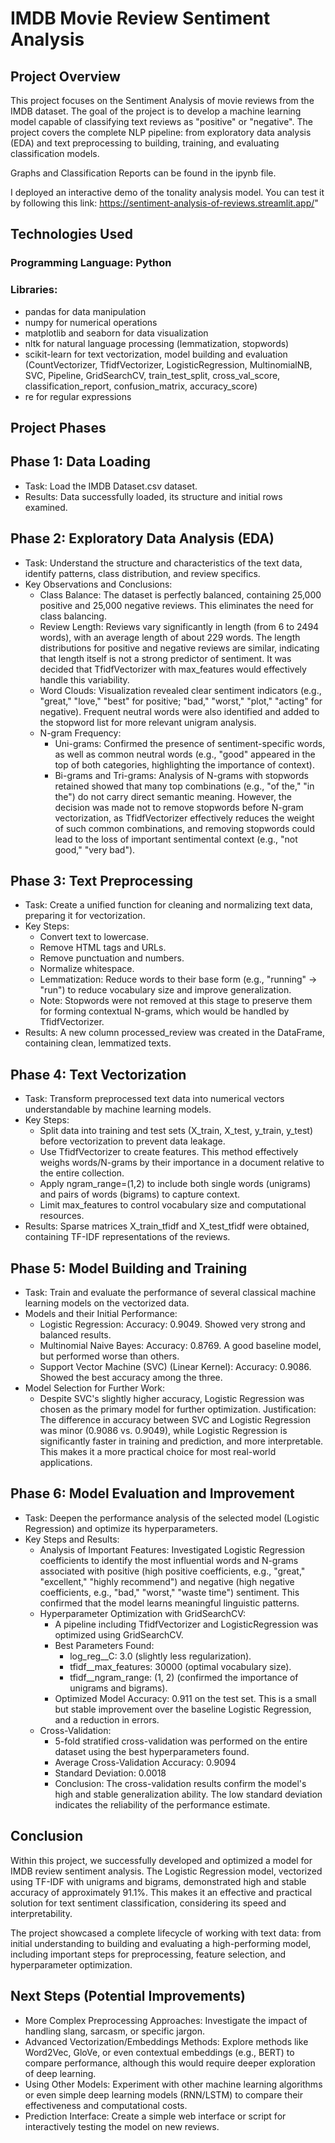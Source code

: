 # IMDB Movie Review Sentiment Analysis

## Project Overview
This project focuses on the Sentiment Analysis of movie reviews from the IMDB dataset. The goal of the project is to develop a machine learning model capable of classifying text reviews as "positive" or "negative". The project covers the complete NLP pipeline: from exploratory data analysis (EDA) and text preprocessing to building, training, and evaluating classification models.

Graphs and Classification Reports can be found in the ipynb file.

I deployed an interactive demo of the tonality analysis model. You can test it by following this link: https://sentiment-analysis-of-reviews.streamlit.app/"

## Technologies Used
### Programming Language: Python

### Libraries:

* pandas for data manipulation
* numpy for numerical operations
* matplotlib and seaborn for data visualization
* nltk for natural language processing (lemmatization, stopwords)
* scikit-learn for text vectorization, model building and evaluation (CountVectorizer, TfidfVectorizer, LogisticRegression, MultinomialNB, SVC, Pipeline, GridSearchCV, train_test_split, cross_val_score, classification_report, confusion_matrix, accuracy_score)
* re for regular expressions

## Project Phases

## Phase 1: Data Loading

* Task: Load the IMDB Dataset.csv dataset.
* Results: Data successfully loaded, its structure and initial rows examined.

## Phase 2: Exploratory Data Analysis (EDA)

* Task: Understand the structure and characteristics of the text data, identify patterns, class distribution, and review specifics.
* Key Observations and Conclusions:
  * Class Balance: The dataset is perfectly balanced, containing 25,000 positive and 25,000 negative reviews. This eliminates the need for class balancing.
  * Review Length: Reviews vary significantly in length (from 6 to 2494 words), with an average length of about 229 words. The length distributions for positive and negative reviews are similar, indicating that length itself is not a strong predictor of sentiment. It was decided that TfidfVectorizer with max_features would effectively handle this variability.
  * Word Clouds: Visualization revealed clear sentiment indicators (e.g., "great," "love," "best" for positive; "bad," "worst," "plot," "acting" for negative). Frequent neutral words were also identified and added to the stopword list for more relevant unigram analysis.
  * N-gram Frequency:
    * Uni-grams: Confirmed the presence of sentiment-specific words, as well as common neutral words (e.g., "good" appeared in the top of both categories, highlighting the importance of context).
    * Bi-grams and Tri-grams: Analysis of N-grams with stopwords retained showed that many top combinations (e.g., "of the," "in the") do not carry direct semantic meaning. However, the decision was made not to remove stopwords before N-gram vectorization, as TfidfVectorizer effectively reduces the weight of such common combinations, and removing stopwords could lead to the loss of important sentimental context (e.g., "not good," "very bad").

## Phase 3: Text Preprocessing

* Task: Create a unified function for cleaning and normalizing text data, preparing it for vectorization.
* Key Steps:
  * Convert text to lowercase.
  * Remove HTML tags and URLs.
  * Remove punctuation and numbers.
  * Normalize whitespace.
  * Lemmatization: Reduce words to their base form (e.g., "running" -> "run") to reduce vocabulary size and improve generalization.
  * Note: Stopwords were not removed at this stage to preserve them for forming contextual N-grams, which would be handled by TfidfVectorizer.
* Results: A new column processed_review was created in the DataFrame, containing clean, lemmatized texts.

## Phase 4: Text Vectorization

* Task: Transform preprocessed text data into numerical vectors understandable by machine learning models.
* Key Steps:
  * Split data into training and test sets (X_train, X_test, y_train, y_test) before vectorization to prevent data leakage.
  * Use TfidfVectorizer to create features. This method effectively weighs words/N-grams by their importance in a document relative to the entire collection.
  * Apply ngram_range=(1,2) to include both single words (unigrams) and pairs of words (bigrams) to capture context.
  * Limit max_features to control vocabulary size and computational resources.
* Results: Sparse matrices X_train_tfidf and X_test_tfidf were obtained, containing TF-IDF representations of the reviews.

## Phase 5: Model Building and Training

* Task: Train and evaluate the performance of several classical machine learning models on the vectorized data.
* Models and their Initial Performance:
  * Logistic Regression: Accuracy: 0.9049. Showed very strong and balanced results.
  * Multinomial Naive Bayes: Accuracy: 0.8769. A good baseline model, but performed worse than others.
  * Support Vector Machine (SVC) (Linear Kernel): Accuracy: 0.9086. Showed the best accuracy among the three.
* Model Selection for Further Work:
  * Despite SVC's slightly higher accuracy, Logistic Regression was chosen as the primary model for further optimization. Justification: The difference in accuracy between SVC and Logistic Regression was minor (0.9086 vs. 0.9049), while Logistic Regression is significantly faster in training and prediction, and more interpretable. This makes it a more practical choice for most real-world applications.

## Phase 6: Model Evaluation and Improvement

* Task: Deepen the performance analysis of the selected model (Logistic Regression) and optimize its hyperparameters.
* Key Steps and Results:
  * Analysis of Important Features: Investigated Logistic Regression coefficients to identify the most influential words and N-grams associated with positive (high positive coefficients, e.g., "great," "excellent," "highly recommend") and negative (high negative coefficients, e.g., "bad," "worst," "waste time") sentiment. This confirmed that the model learns meaningful linguistic patterns.
  * Hyperparameter Optimization with GridSearchCV:
    * A pipeline including TfidfVectorizer and LogisticRegression was optimized using GridSearchCV.
    * Best Parameters Found:
      * log_reg__C: 3.0 (slightly less regularization).
      * tfidf__max_features: 30000 (optimal vocabulary size).
      * tfidf__ngram_range: (1, 2) (confirmed the importance of unigrams and bigrams).
    * Optimized Model Accuracy: 0.911 on the test set. This is a small but stable improvement over the baseline Logistic Regression, and a reduction in errors.
  * Cross-Validation:
    * 5-fold stratified cross-validation was performed on the entire dataset using the best hyperparameters found.
    * Average Cross-Validation Accuracy: 0.9094
    * Standard Deviation: 0.0018
    * Conclusion: The cross-validation results confirm the model's high and stable generalization ability. The low standard deviation indicates the reliability of the performance estimate.


## Conclusion

Within this project, we successfully developed and optimized a model for IMDB review sentiment analysis. The Logistic Regression model, vectorized using TF-IDF with unigrams and bigrams, demonstrated high and stable accuracy of approximately 91.1%. This makes it an effective and practical solution for text sentiment classification, considering its speed and interpretability.

The project showcased a complete lifecycle of working with text data: from initial understanding to building and evaluating a high-performing model, including important steps for preprocessing, feature selection, and hyperparameter optimization.

## Next Steps (Potential Improvements)

* More Complex Preprocessing Approaches: Investigate the impact of handling slang, sarcasm, or specific jargon.
* Advanced Vectorization/Embeddings Methods: Explore methods like Word2Vec, GloVe, or even contextual embeddings (e.g., BERT) to compare performance, although this would require deeper exploration of deep learning.
* Using Other Models: Experiment with other machine learning algorithms or even simple deep learning models (RNN/LSTM) to compare their effectiveness and computational costs.
* Prediction Interface: Create a simple web interface or script for interactively testing the model on new reviews.
